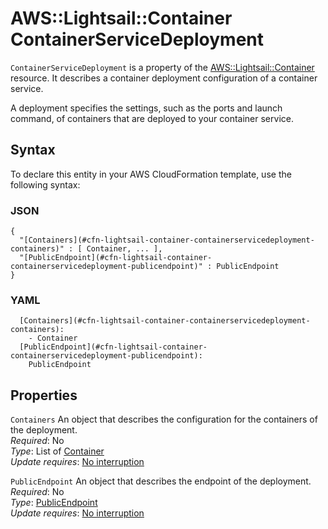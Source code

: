 # AWS::Lightsail::Container ContainerServiceDeployment<a name="aws-properties-lightsail-container-containerservicedeployment"></a>

`ContainerServiceDeployment` is a property of the [AWS::Lightsail::Container](https://docs.aws.amazon.com/AWSCloudFormation/latest/UserGuide/aws-resource-lightsail-container.html) resource\. It describes a container deployment configuration of a container service\.

A deployment specifies the settings, such as the ports and launch command, of containers that are deployed to your container service\.

## Syntax<a name="aws-properties-lightsail-container-containerservicedeployment-syntax"></a>

To declare this entity in your AWS CloudFormation template, use the following syntax:

### JSON<a name="aws-properties-lightsail-container-containerservicedeployment-syntax.json"></a>

```
{
  "[Containers](#cfn-lightsail-container-containerservicedeployment-containers)" : [ Container, ... ],
  "[PublicEndpoint](#cfn-lightsail-container-containerservicedeployment-publicendpoint)" : PublicEndpoint
}
```

### YAML<a name="aws-properties-lightsail-container-containerservicedeployment-syntax.yaml"></a>

```
  [Containers](#cfn-lightsail-container-containerservicedeployment-containers):
    - Container
  [PublicEndpoint](#cfn-lightsail-container-containerservicedeployment-publicendpoint):
    PublicEndpoint
```

## Properties<a name="aws-properties-lightsail-container-containerservicedeployment-properties"></a>

`Containers` <a name="cfn-lightsail-container-containerservicedeployment-containers"></a>
An object that describes the configuration for the containers of the deployment\.  
_Required_: No  
_Type_: List of [Container](aws-properties-lightsail-container-container.md)  
_Update requires_: [No interruption](https://docs.aws.amazon.com/AWSCloudFormation/latest/UserGuide/using-cfn-updating-stacks-update-behaviors.html#update-no-interrupt)

`PublicEndpoint` <a name="cfn-lightsail-container-containerservicedeployment-publicendpoint"></a>
An object that describes the endpoint of the deployment\.  
_Required_: No  
_Type_: [PublicEndpoint](aws-properties-lightsail-container-publicendpoint.md)  
_Update requires_: [No interruption](https://docs.aws.amazon.com/AWSCloudFormation/latest/UserGuide/using-cfn-updating-stacks-update-behaviors.html#update-no-interrupt)
